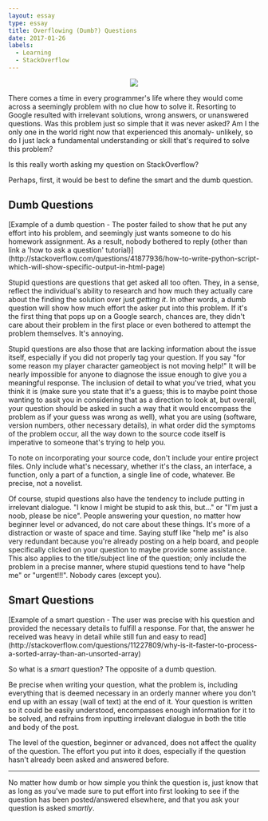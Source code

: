 ```yaml
---
layout: essay
type: essay
title: Overflowing (Dumb?) Questions
date: 2017-01-26
labels:
  - Learning
  - StackOverflow
---
```


<center><img class="ui medium right floated rounded image" src="http://www.iconsdb.com/icons/preview/guacamole-green/question-mark-xxl.png"></center>

There comes a time in every programmer's life where they would come across a seemingly problem with no clue how to solve it. Resorting to Google resulted with irrelevant solutions, wrong answers, or unanswered questions. Was this problem just so simple that it was never asked? Am I the only one in the world right now that experienced this anomaly- unlikely, so do I just lack a fundamental understanding or skill that's required to solve this problem?

Is this really worth asking my question on StackOverflow?

Perhaps, first, it would be best to define the smart and the dumb question.

<h2>Dumb Questions</h2> [Example of a dumb question - The poster failed to show that he put any effort into his problem, and seemingly just wants someone to do his homework assignment. As a result, nobody bothered to reply (other than link a 'how to ask a question' tutorial)](http://stackoverflow.com/questions/41877936/how-to-write-python-script-which-will-show-specific-output-in-html-page)

Stupid questions are questions that get asked all too often. They, in a sense, reflect the individual's ability to research and how much they actually care about the finding the solution over just <i>getting it</i>. In other words, a dumb question will show how much effort the asker put into this problem. If it's the first thing that pops up on a Google search, chances are, they didn't care about their problem in the first place or even bothered to attempt the problem themselves. It's annoying.

Stupid questions are also those that are lacking information about the issue itself, especially if you did not properly tag your question. If you say "for some reason my player character gameobject is not moving help!" It will be nearly impossible for anyone to diagnose the issue enough to give you a meaningful response. The inclusion of detail to what you've tried, what you think it is (make sure you state that it's a guess; this is to maybe point those wanting to assit you in considering that as a direction to look at, but overall, your question should be asked in such a way that it would encompass the problem as if your guess was wrong as well), what you are using (software, version numbers, other necessary details), in what order did the symptoms of the problem occur, all the way down to the source code itself is imperative to someone that's trying to help you.

To note on incorporating your source code, don't include your entire project files. Only include what's necessary, whether it's the class, an interface, a function, only a part of a function, a single line of code, whatever. Be precise, not a novelist.

Of course, stupid questions also have the tendency to include putting in irrelevant dialogue. "I know I might be stupid to ask this, but..." or "I'm just a noob, please be nice". People answering your question, no matter how beginner level or advanced, do not care about these things. It's more of a distraction or waste of space and time. Saying stuff like "help me" is also very redundant because you're already posting on a help board, and people specifically clicked on your question to maybe provide some assistance. This also applies to the title/subject line of the question; only include the problem in a precise manner, where stupid questions tend to have "help me" or "urgent!!!". Nobody cares (except you).

<h2>Smart Questions</h2> [Example of a smart question - The user was precise with his question and provided the necessary details to fulfill a response. For that, the answer he received was heavy in detail while still fun and easy to read](http://stackoverflow.com/questions/11227809/why-is-it-faster-to-process-a-sorted-array-than-an-unsorted-array)

So what is a <i>smart</i> question? The opposite of a dumb question.

Be precise when writing your question, what the problem is, including everything that is deemed necessary in an orderly manner where you don't end up with an essay (wall of text) at the end of it. Your question is written so it could be easily understood, encompasses enough information for it to be solved, and refrains from inputting irrelevant dialogue in both the title and body of the post. 

The level of the question, beginner or advanced, does not affect the quality of the question. The effort you put into it does, especially if the question hasn't already been asked and answered before. 

<hr>

No matter how dumb or how simple you think the question is, just know that as long as you've made sure to put effort into first looking to see if the question has been posted/answered elsewhere, and that you ask your question is asked <i>smartly</i>.
